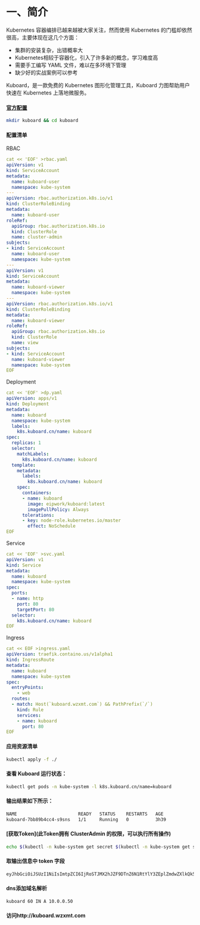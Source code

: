 # 一、简介

Kubernetes 容器编排已越来越被大家关注，然而使用 Kubernetes 的门槛却依然很高，主要体现在这几个方面：

- 集群的安装复杂，出错概率大
- Kubernetes相较于容器化，引入了许多新的概念，学习难度高
- 需要手工编写 YAML 文件，难以在多环境下管理
- 缺少好的实战案例可以参考

Kuboard，是一款免费的 Kubernetes 图形化管理工具，Kuboard 力图帮助用户快速在 Kubernetes 上落地微服务。

#### [官方配置](https://kuboard.cn/install-script/kuboard.yaml)

```bash
mkdir kuboard && cd kuboard
```

#### 配置清单

RBAC

```yaml
cat << 'EOF' >rbac.yaml
apiVersion: v1
kind: ServiceAccount
metadata:
  name: kuboard-user
  namespace: kube-system
---
apiVersion: rbac.authorization.k8s.io/v1
kind: ClusterRoleBinding
metadata:
  name: kuboard-user
roleRef:
  apiGroup: rbac.authorization.k8s.io
  kind: ClusterRole
  name: cluster-admin
subjects:
- kind: ServiceAccount
  name: kuboard-user
  namespace: kube-system
---
apiVersion: v1
kind: ServiceAccount
metadata:
  name: kuboard-viewer
  namespace: kube-system
---
apiVersion: rbac.authorization.k8s.io/v1
kind: ClusterRoleBinding
metadata:
  name: kuboard-viewer
roleRef:
  apiGroup: rbac.authorization.k8s.io
  kind: ClusterRole
  name: view
subjects:
- kind: ServiceAccount
  name: kuboard-viewer
  namespace: kube-system
EOF
```

Deployment

```yaml
cat << 'EOF' >dp.yaml
apiVersion: apps/v1
kind: Deployment
metadata:
  name: kuboard
  namespace: kube-system
  labels:
    k8s.kuboard.cn/name: kuboard
spec:
  replicas: 1
  selector:
    matchLabels:
      k8s.kuboard.cn/name: kuboard
  template:
    metadata:
      labels:
        k8s.kuboard.cn/name: kuboard
    spec:
      containers:
      - name: kuboard
        image: eipwork/kuboard:latest
        imagePullPolicy: Always
      tolerations:
      - key: node-role.kubernetes.io/master
        effect: NoSchedule
EOF
```

Service

```yaml
cat << 'EOF' >svc.yaml
apiVersion: v1
kind: Service
metadata:
  name: kuboard
  namespace: kube-system
spec:
  ports:
  - name: http
    port: 80
    targetPort: 80
  selector:
    k8s.kuboard.cn/name: kuboard
EOF
```

Ingress

```yaml
cat << EOF >ingress.yaml
apiVersion: traefik.containo.us/v1alpha1
kind: IngressRoute
metadata:
  name: kuboard
  namespace: kube-system
spec:
  entryPoints:
    - web
  routes:
  - match: Host(`kuboard.wzxmt.com`) && PathPrefix(`/`)
    kind: Rule
    services:
    - name: kuboard
      port: 80
EOF
```

#### 应用资源清单

```bash
kubectl apply -f ./
```

#### 查看 Kuboard 运行状态：

```bash
kubectl get pods -n kube-system -l k8s.kuboard.cn/name=kuboard
```

#### 输出结果如下所示：

```bash
NAME                       READY   STATUS    RESTARTS   AGE
kuboard-7bb89b4cc4-s9sns   1/1     Running   0          3h39
```

#### [获取Token](此Token拥有 ClusterAdmin 的权限，可以执行所有操作)

```bash
echo $(kubectl -n kube-system get secret $(kubectl -n kube-system get secret | grep kuboard-user | awk '{print $1}') -o go-template='{{.data.token}}' | base64 -d)
```

#### 取输出信息中 token 字段

```bash
eyJhbGciOiJSUzI1NiIsImtpZCI6IjRoSTJMX2hJZF9DTnZ6N1RtYlY3ZEplZmdwZXlkQk52RWNrZS01M0RpWGMifQ.eyJpc3MiOiJrdWJlcm5ldGVzL3NlcnZpY2VhY2NvdW50Iiwia3ViZXJuZXRlcy5pby9zZXJ2aWNlYWNjb3VudC9uYW1lc3BhY2UiOiJrdWJlLXN5c3RlbSIsImt1YmVybmV0ZXMuaW8vc2VydmljZWFjY291bnQvc2VjcmV0Lm5hbWUiOiJrdWJvYXJkLXVzZXItdG9rZW4tbXo0Z3ciLCJrdWJlcm5ldGVzLmlvL3NlcnZpY2VhY2NvdW50L3NlcnZpY2UtYWNjb3VudC5uYW1lIjoia3Vib2FyZC11c2VyIiwia3ViZXJuZXRlcy5pby9zZXJ2aWNlYWNjb3VudC9zZXJ2aWNlLWFjY291bnQudWlkIjoiNmExNzUzZjAtMDY4NS00MTJmLThkYTgtOGNlNjEwMjRiNWYzIiwic3ViIjoic3lzdGVtOnNlcnZpY2VhY2NvdW50Omt1YmUtc3lzdGVtOmt1Ym9hcmQtdXNlciJ9.GfyJN2jnTcXvgS5yvjxc7Y6slfBAqiNBdQipJhDIqha8TI8AZU22aMhmkyzAWNIoEwNXuitALRK__1EVqdKKR3Qe7sAKCAWAHTYoRQ0xb4bRzPHlCcy5BTC9Y69TjuKJsF1O_Bc2N4HvPmg25C8G3MSx-1ECMPuev8UlOKzqLu6sNSCFOG_96-u7S0SMSiuicqGPhwlM_WngPWio3WWWetC2zLHsh59gKPxBwZpLG_-2PZURqw81qr_Pb5G4Ve9f4nc-C3Wc_TYxK2R-8dYNfMDRX8dJ8mkUvTshnwF4yGbFHTYlNR-e_2Xv4dXBEICiqBIyuIba-yLO5H2N_GkWew
```

#### dns添加域名解析

```bash
kuboard	60 IN A 10.0.0.50
```

#### 访问http://kuboard.wzxmt.com